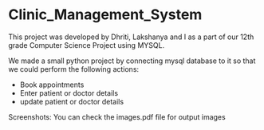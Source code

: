 # Clinic_Management_System
This project was developed by Dhriti, Lakshanya and I as a part of our 12th grade Computer Science Project using MYSQL.

We made a small python project by connecting mysql database to it so that we could perform the following actions:
- Book appointments
- Enter patient or doctor details
- update patient or doctor details

Screenshots:
You can check the images.pdf file for output images
